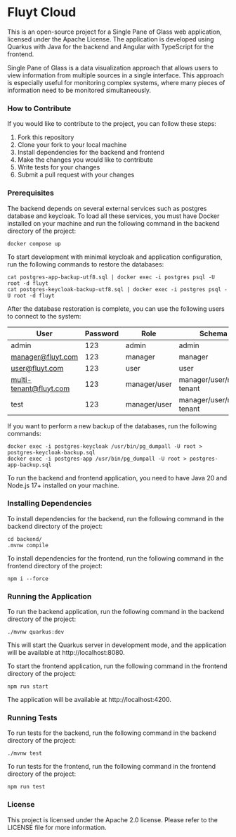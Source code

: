 # Fluyt Cloud

This is an open-source project for a Single Pane of Glass web application, licensed under the Apache License. The application is developed using Quarkus with Java for the backend and Angular with TypeScript for the frontend.

Single Pane of Glass is a data visualization approach that allows users to view information from multiple sources in a single interface. This approach is especially useful for monitoring complex systems, where many pieces of information need to be monitored simultaneously.

### How to Contribute

If you would like to contribute to the project, you can follow these steps:

1. Fork this repository
2. Clone your fork to your local machine
3. Install dependencies for the backend and frontend
4. Make the changes you would like to contribute
5. Write tests for your changes
6. Submit a pull request with your changes

### Prerequisites

The backend depends on several external services such as postgres database and keycloak. To load all these services, you must have Docker installed on your machine and run the following command in the backend directory of the project:

```shell
docker compose up
```

To start development with minimal keycloak and application configuration, run the following commands to restore the databases:

```shell
cat postgres-app-backup-utf8.sql | docker exec -i postgres psql -U root -d fluyt
cat postgres-keycloak-backup-utf8.sql | docker exec -i postgres psql -U root -d fluyt
```

After the database restoration is complete, you can use the following users to connect to the system:

| User                   | Password | Role         | Schema                    |
|------------------------|----------|--------------|---------------------------|
| admin                  | 123      | admin        | admin                     |
| manager@fluyt.com      | 123      | manager      | manager                   |
| user@fluyt.com         | 123      | user         | user                      |
| multi-tenant@fluyt.com | 123      | manager/user | manager/user/multi-tenant |
| test                   | 123      | manager/user | manager/user/multi-tenant |

If you want to perform a new backup of the databases, run the following commands:

```shell
docker exec -i postgres-keycloak /usr/bin/pg_dumpall -U root > postgres-keycloak-backup.sql
docker exec -i postgres-app /usr/bin/pg_dumpall -U root > postgres-app-backup.sql
```

To run the backend and frontend application, you need to have Java 20 and Node.js 17+ installed on your machine.

### Installing Dependencies

To install dependencies for the backend, run the following command in the backend directory of the project:

```shell
cd backend/
.mvnw compile
```

To install dependencies for the frontend, run the following command in the frontend directory of the project:

```shell
npm i --force
```

### Running the Application

To run the backend application, run the following command in the backend directory of the project:

```shell
./mvnw quarkus:dev
```

This will start the Quarkus server in development mode, and the application will be available at http://localhost:8080.

To start the frontend application, run the following command in the frontend directory of the project:

```shell
npm run start
```

The application will be available at http://localhost:4200.

### Running Tests

To run tests for the backend, run the following command in the backend directory of the project:

```shell
./mvnw test
```

To run tests for the frontend, run the following command in the frontend directory of the project:

```shell
npm run test
```

### License

This project is licensed under the Apache 2.0 license. Please refer to the LICENSE file for more information.
